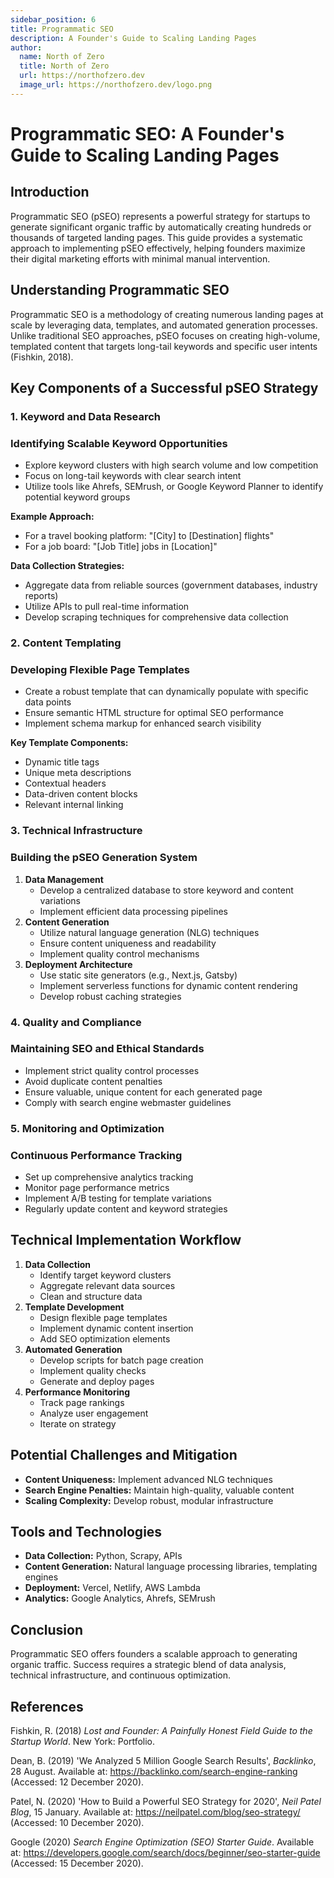 ```yaml
---
sidebar_position: 6
title: Programmatic SEO
description: A Founder's Guide to Scaling Landing Pages
author:
  name: North of Zero
  title: North of Zero
  url: https://northofzero.dev
  image_url: https://northofzero.dev/logo.png
---
```


# Programmatic SEO: A Founder's Guide to Scaling Landing Pages

## Introduction

Programmatic SEO (pSEO) represents a powerful strategy for startups to generate significant organic traffic by automatically creating hundreds or thousands of targeted landing pages. This guide provides a systematic approach to implementing pSEO effectively, helping founders maximize their digital marketing efforts with minimal manual intervention.

## Understanding Programmatic SEO

Programmatic SEO is a methodology of creating numerous landing pages at scale by leveraging data, templates, and automated generation processes. Unlike traditional SEO approaches, pSEO focuses on creating high-volume, templated content that targets long-tail keywords and specific user intents (Fishkin, 2018).

## Key Components of a Successful pSEO Strategy

### 1. Keyword and Data Research

### Identifying Scalable Keyword Opportunities

- Explore keyword clusters with high search volume and low competition
- Focus on long-tail keywords with clear search intent
- Utilize tools like Ahrefs, SEMrush, or Google Keyword Planner to identify potential keyword groups

**Example Approach:**

- For a travel booking platform: "[City] to [Destination] flights"
- For a job board: "[Job Title] jobs in [Location]"

**Data Collection Strategies:**

- Aggregate data from reliable sources (government databases, industry reports)
- Utilize APIs to pull real-time information
- Develop scraping techniques for comprehensive data collection

### 2. Content Templating

### Developing Flexible Page Templates

- Create a robust template that can dynamically populate with specific data points
- Ensure semantic HTML structure for optimal SEO performance
- Implement schema markup for enhanced search visibility

**Key Template Components:**

- Dynamic title tags
- Unique meta descriptions
- Contextual headers
- Data-driven content blocks
- Relevant internal linking

### 3. Technical Infrastructure

### Building the pSEO Generation System

1. **Data Management**
   - Develop a centralized database to store keyword and content variations
   - Implement efficient data processing pipelines
2. **Content Generation**
   - Utilize natural language generation (NLG) techniques
   - Ensure content uniqueness and readability
   - Implement quality control mechanisms
3. **Deployment Architecture**
   - Use static site generators (e.g., Next.js, Gatsby)
   - Implement serverless functions for dynamic content rendering
   - Develop robust caching strategies

### 4. Quality and Compliance

### Maintaining SEO and Ethical Standards

- Implement strict quality control processes
- Avoid duplicate content penalties
- Ensure valuable, unique content for each generated page
- Comply with search engine webmaster guidelines

### 5. Monitoring and Optimization

### Continuous Performance Tracking

- Set up comprehensive analytics tracking
- Monitor page performance metrics
- Implement A/B testing for template variations
- Regularly update content and keyword strategies

## Technical Implementation Workflow

1. **Data Collection**
   - Identify target keyword clusters
   - Aggregate relevant data sources
   - Clean and structure data
2. **Template Development**
   - Design flexible page templates
   - Implement dynamic content insertion
   - Add SEO optimization elements
3. **Automated Generation**
   - Develop scripts for batch page creation
   - Implement quality checks
   - Generate and deploy pages
4. **Performance Monitoring**
   - Track page rankings
   - Analyze user engagement
   - Iterate on strategy

## Potential Challenges and Mitigation

- **Content Uniqueness:** Implement advanced NLG techniques
- **Search Engine Penalties:** Maintain high-quality, valuable content
- **Scaling Complexity:** Develop robust, modular infrastructure

## Tools and Technologies

- **Data Collection:** Python, Scrapy, APIs
- **Content Generation:** Natural language processing libraries, templating engines
- **Deployment:** Vercel, Netlify, AWS Lambda
- **Analytics:** Google Analytics, Ahrefs, SEMrush

## Conclusion

Programmatic SEO offers founders a scalable approach to generating organic traffic. Success requires a strategic blend of data analysis, technical infrastructure, and continuous optimization.

## References

Fishkin, R. (2018) _Lost and Founder: A Painfully Honest Field Guide to the Startup World_. New York: Portfolio.

Dean, B. (2019) 'We Analyzed 5 Million Google Search Results', _Backlinko_, 28 August. Available at: https://backlinko.com/search-engine-ranking (Accessed: 12 December 2020).

Patel, N. (2020) 'How to Build a Powerful SEO Strategy for 2020', _Neil Patel Blog_, 15 January. Available at: https://neilpatel.com/blog/seo-strategy/ (Accessed: 10 December 2020).

Google (2020) _Search Engine Optimization (SEO) Starter Guide_. Available at: https://developers.google.com/search/docs/beginner/seo-starter-guide (Accessed: 15 December 2020).
